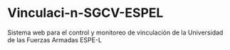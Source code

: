 # Vinculaci-n-SGCV-ESPEL
Sistema web para el control y monitoreo de vinculación de la Universidad de las Fuerzas Armadas ESPE-L

